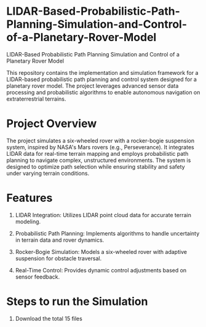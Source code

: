 # LIDAR-Based-Probabilistic-Path-Planning-Simulation-and-Control-of-a-Planetary-Rover-Model
LIDAR-Based Probabilistic Path Planning Simulation and Control of a Planetary Rover Model

This repository contains the implementation and simulation framework for a LIDAR-based probabilistic path planning and control system designed for a planetary rover model. The project leverages advanced sensor data processing and probabilistic algorithms to enable autonomous navigation on extraterrestrial terrains.

# Project Overview

The project simulates a six-wheeled rover with a rocker-bogie suspension system, inspired by NASA's Mars rovers (e.g., Perseverance). It integrates LIDAR data for real-time terrain mapping and employs probabilistic path planning to navigate complex, unstructured environments. The system is designed to optimize path selection while ensuring stability and safety under varying terrain conditions.

# Features





1) LIDAR Integration: Utilizes LIDAR point cloud data for accurate terrain modeling.



2) Probabilistic Path Planning: Implements algorithms to handle uncertainty in terrain data and rover dynamics.



3) Rocker-Bogie Simulation: Models a six-wheeled rover with adaptive suspension for obstacle traversal.



4) Real-Time Control: Provides dynamic control adjustments based on sensor feedback.


# Steps to run the Simulation

1) Download the total 15 files 
